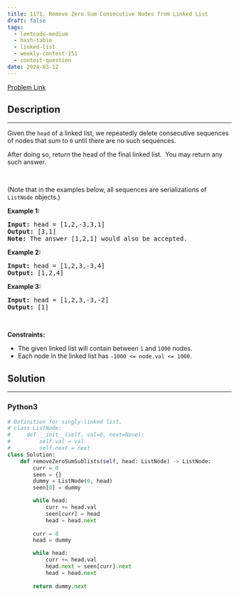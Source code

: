 ```yaml
---
title: 1171. Remove Zero Sum Consecutive Nodes from Linked List
draft: false
tags: 
  - leetcode-medium
  - hash-table
  - linked-list
  - weekly-contest-151
  - contest-question
date: 2024-03-12
---
```


[Problem Link](https://leetcode.com/problems/remove-zero-sum-consecutive-nodes-from-linked-list/)

## Description

---
<p>Given the <code>head</code> of a linked list, we repeatedly delete consecutive sequences of nodes that sum to <code>0</code> until there are no such sequences.</p>

<p>After doing so, return the head of the final linked list.&nbsp; You may return any such answer.</p>

<p>&nbsp;</p>
<p>(Note that in the examples below, all sequences are serializations of <code>ListNode</code> objects.)</p>

<p><strong class="example">Example 1:</strong></p>

<pre>
<strong>Input:</strong> head = [1,2,-3,3,1]
<strong>Output:</strong> [3,1]
<strong>Note:</strong> The answer [1,2,1] would also be accepted.
</pre>

<p><strong class="example">Example 2:</strong></p>

<pre>
<strong>Input:</strong> head = [1,2,3,-3,4]
<strong>Output:</strong> [1,2,4]
</pre>

<p><strong class="example">Example 3:</strong></p>

<pre>
<strong>Input:</strong> head = [1,2,3,-3,-2]
<strong>Output:</strong> [1]
</pre>

<p>&nbsp;</p>
<p><strong>Constraints:</strong></p>

<ul>
	<li>The given linked list will contain between <code>1</code> and <code>1000</code> nodes.</li>
	<li>Each node in the linked list has <code>-1000 &lt;= node.val &lt;= 1000</code>.</li>
</ul>


## Solution

---
### Python3
``` py title='remove-zero-sum-consecutive-nodes-from-linked-list'
# Definition for singly-linked list.
# class ListNode:
#     def __init__(self, val=0, next=None):
#         self.val = val
#         self.next = next
class Solution:
    def removeZeroSumSublists(self, head: ListNode) -> ListNode:
        curr = 0
        seen = {}
        dummy = ListNode(0, head)
        seen[0] = dummy

        while head:
            curr += head.val
            seen[curr] = head
            head = head.next
        
        curr = 0
        head = dummy

        while head:
            curr += head.val
            head.next = seen[curr].next
            head = head.next
        
        return dummy.next
```

